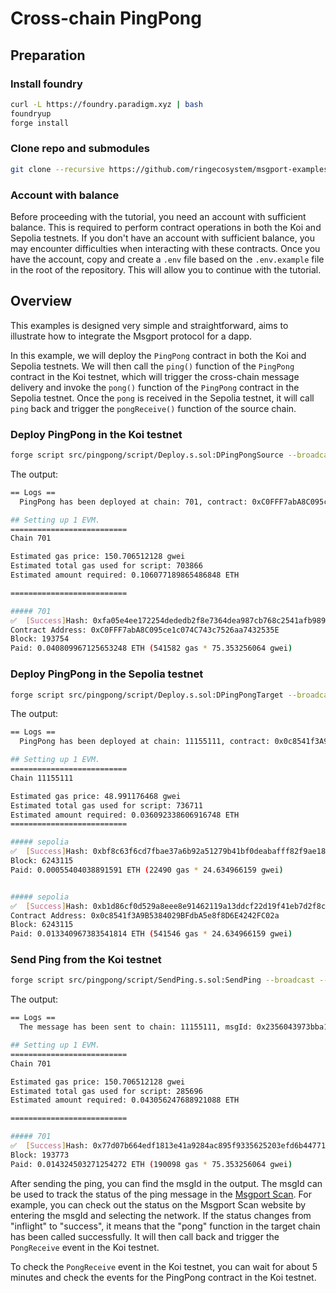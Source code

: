 # Cross-chain PingPong

## Preparation

### Install foundry

```bash
curl -L https://foundry.paradigm.xyz | bash
foundryup
forge install
```

### Clone repo and submodules

```bash
git clone --recursive https://github.com/ringecosystem/msgport-examples.git
```

### Account with balance

Before proceeding with the tutorial, you need an account with sufficient balance. This is required to perform contract operations in both the Koi and Sepolia testnets. If you don't have an account with sufficient balance, you may encounter difficulties when interacting with these contracts. Once you have the account, copy and create a `.env` file based on the `.env.example` file in the root of the repository. This will allow you to continue with the tutorial.

## Overview

This examples is designed very simple and straightforward, aims to illustrate how to integrate the Msgport protocol for a dapp. 

In this example, we will deploy the `PingPong` contract in both the Koi and Sepolia testnets. We will then call the `ping()` function of the `PingPong` contract in the Koi testnet, which will trigger the cross-chain message delivery and invoke the `pong()` function of the `PingPong` contract in the Sepolia testnet. Once the `pong` is received in the Sepolia testnet, it will call `ping` back and trigger the `pongReceive()` function of the source chain.

### Deploy PingPong in the Koi testnet

```sh
forge script src/pingpong/script/Deploy.s.sol:DPingPongSource --broadcast --rpc-url https://koi-rpc.darwinia.network
```

The output:

```sh
== Logs ==
  PingPong has been deployed at chain: 701, contract: 0xC0FFF7abA8C095ce1c074C743c7526aa7432535E

## Setting up 1 EVM.
==========================
Chain 701

Estimated gas price: 150.706512128 gwei
Estimated total gas used for script: 703866
Estimated amount required: 0.106077189865486848 ETH

==========================

##### 701
✅  [Success]Hash: 0xfa05e4ee172254dededb2f8e7364dea987cb768c2541afb989224b97fa429cf1
Contract Address: 0xC0FFF7abA8C095ce1c074C743c7526aa7432535E
Block: 193754
Paid: 0.040809967125653248 ETH (541582 gas * 75.353256064 gwei)

```

### Deploy PingPong in the Sepolia testnet

```sh
forge script src/pingpong/script/Deploy.s.sol:DPingPongTarget --broadcast --rpc-url https://ethereum-sepolia.publicnode.com
```

The output:

```sh
== Logs ==
  PingPong has been deployed at chain: 11155111, contract: 0x0c8541f3A9B5384029BFdbA5e8f8D6E4242FC02a

## Setting up 1 EVM.
==========================
Chain 11155111

Estimated gas price: 48.991176468 gwei
Estimated total gas used for script: 736711
Estimated amount required: 0.036092338606916748 ETH
==========================

##### sepolia
✅  [Success]Hash: 0xbf8c63f6cd7fbae37a6b92a51279b41bf0deabafff82f9ae18857c60e37dccf4
Block: 6243115
Paid: 0.00055404038891591 ETH (22490 gas * 24.634966159 gwei)


##### sepolia
✅  [Success]Hash: 0xb1d86cf0d529a8eee8e91462119a13ddcf22d19f41eb7d2f8c85afd8dee297ad
Contract Address: 0x0c8541f3A9B5384029BFdbA5e8f8D6E4242FC02a
Block: 6243115
Paid: 0.013340967383541814 ETH (541546 gas * 24.634966159 gwei)
```

### Send Ping from the Koi testnet

```sh
forge script src/pingpong/script/SendPing.s.sol:SendPing --broadcast --rpc-url https://koi-rpc.darwinia.network --gas-estimate-multiplier 200
```

The output:

```sh
== Logs ==
  The message has been sent to chain: 11155111, msgId: 0x2356043973bba1b6881ecf15b326fdc243fd2e7b2498fb12c4149e652421e81d

## Setting up 1 EVM.
==========================
Chain 701

Estimated gas price: 150.706512128 gwei
Estimated total gas used for script: 285696
Estimated amount required: 0.043056247688921088 ETH

==========================

##### 701
✅  [Success]Hash: 0x77d07b664edf1813e41a9284ac895f9335625203efd6b44771e2c3326dbc7f09
Block: 193773
Paid: 0.014324503271254272 ETH (190098 gas * 75.353256064 gwei)
```

After sending the ping, you can find the msgId in the output. The msgId can be used to track the status of the ping message in the [Msgport Scan](https://scan.msgport.xyz/). For example, you can check out the status on the Msgport Scan website by entering the msgId and selecting the network. If the status changes from "inflight" to "success", it means that the "pong" function in the target chain has been called successfully. It will then call back and trigger the `PongReceive` event in the Koi testnet.

To check the `PongReceive` event in the Koi testnet, you can wait for about 5 minutes and check the events for the PingPong contract in the Koi testnet.
